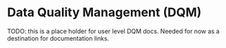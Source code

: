 # Data Quality Management (DQM)

TODO: this is a place holder for user level DQM docs. Needed for now as a destination for documentation links.

